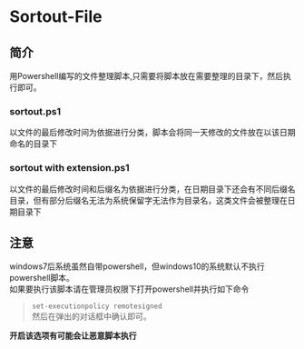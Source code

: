 # Sortout-File
## 简介
用Powershell编写的文件整理脚本,只需要将脚本放在需要整理的目录下，然后执行即可。
### sortout.ps1
以文件的最后修改时间为依据进行分类，脚本会将同一天修改的文件放在以该日期命名的目录下
### sortout with extension.ps1
以文件的最后修改时间和后缀名为依据进行分类，在日期目录下还会有不同后缀名目录，但有部分后缀名无法为系统保留字无法作为目录名，这类文件会被整理在日期目录下
## 注意
windows7后系统虽然自带powershell，但windows10的系统默认不执行powershell脚本。  
如果要执行该脚本请在管理员权限下打开powershell并执行如下命令  
>`set-executionpolicy remotesigned`  
然后在弹出的对话框中确认即可。  

**开启该选项有可能会让恶意脚本执行**
